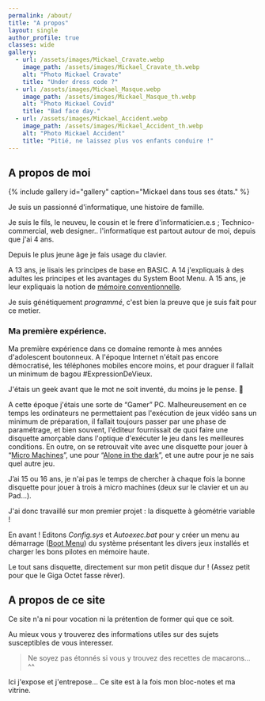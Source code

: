 ```yaml
---
permalink: /about/
title: "A propos"
layout: single
author_profile: true
classes: wide
gallery:
  - url: /assets/images/Mickael_Cravate.webp
    image_path: /assets/images/Mickael_Cravate_th.webp
    alt: "Photo Mickael Cravate"
    title: "Under dress code ?"
  - url: /assets/images/Mickael_Masque.webp
    image_path: /assets/images/Mickael_Masque_th.webp
    alt: "Photo Mickael Covid"
    title: "Bad face day."
  - url: /assets/images/Mickael_Accident.webp
    image_path: /assets/images/Mickael_Accident_th.webp
    alt: "Photo Mickael Accident"
    title: "Pitié, ne laissez plus vos enfants conduire !"
---
```


## A propos de moi

{% include gallery id="gallery" caption="Mickael dans tous ses états." %}

Je suis un passionné d'informatique, une histoire de famille.

Je suis le fils, le neuveu, le cousin et le frere d'informaticien.e.s ; Technico-commercial, web designer.. l'informatique est partout autour de moi, depuis que j'ai 4 ans.

Depuis le plus jeune âge je fais usage du clavier.

A 13 ans, je lisais les principes de base en BASIC. A 14 j'expliquais à des adultes les principes et les avantages du System Boot Menu.
A 15 ans, je leur expliquais la notion de [mémoire conventionnelle].

Je suis génétiquement _programmé_, c'est bien la preuve que je suis fait pour ce metier.


### Ma première expérience.
Ma première expérience dans ce domaine remonte à mes années d'adolescent boutonneux.
A l'époque Internet n'était pas encore démocratisé, les téléphones mobiles encore moins, et pour draguer il fallait un minimum de bagou #ExpressionDeVieux.

J'étais un geek avant que le mot ne soit inventé, du moins je le pense. 🤔

A cette époque j'étais une sorte de “Gamer” PC. Malheureusement en ce temps les ordinateurs ne permettaient pas l'exécution de jeux vidéo sans un minimum de préparation, il fallait toujours passer par une phase de paramétrage, et bien souvent, l'éditeur fournissait de quoi faire une disquette amorçable dans l'optique d'exécuter le jeu dans les meilleures conditions.
En outre, on se retrouvait vite avec une disquette pour jouer à “[Micro Machines]”, une pour “[Alone in the dark]”, et une autre pour je ne sais quel autre jeu.

J’ai 15 ou 16 ans, je n'ai pas le temps de chercher à chaque fois la bonne disquette pour jouer à trois à micro machines (deux sur le clavier et un au Pad...).

J'ai donc travaillé sur mon premier projet : la disquette à géométrie variable !

En avant ! Editons _Config.sys_ et _Autoexec.bat_ pour y créer un menu au démarrage ([Boot Menu]) du système présentant les divers jeux installés et charger les bons pilotes en mémoire haute.

Le tout sans disquette, directement sur mon petit disque dur ! (Assez petit pour que le Giga Octet fasse rêver).

[Micro Machines]: <https://www.abandonware-france.org/ltf_abandon/ltf_jeu.php?id=635>
[Alone in the dark]: <https://www.abandonware-france.org/ltf_abandon/ltf_jeu.php?id=735>
[Boot Menu]: <http://smallvoid.com/article/dos-multiple-configurations.html>
[mémoire conventionnelle]: <https://fr.wikipedia.org/wiki/M%C3%A9moire_conventionnelle>
 

## A propos de ce site

Ce site n'a ni pour vocation ni la prétention de former qui que ce soit.

Au mieux vous y trouverez des informations utiles sur des sujets susceptibles de vous interesser.

> Ne soyez pas étonnés si vous y trouvez des recettes de macarons... ^^

Ici j'expose et j'entrepose... Ce site est à la fois mon bloc-notes et ma vitrine.
